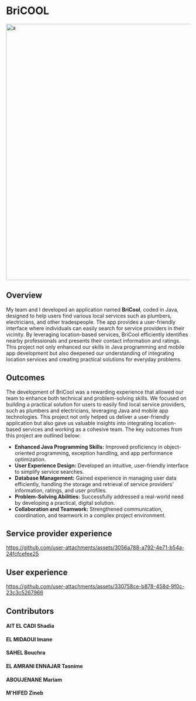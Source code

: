 # BriCOOL

<img width="700" alt="a"  src="https://github.com/user-attachments/assets/810e0ac5-e453-4dc0-9607-6911bb52f5d2">

## Overview
My team and I developed an application named **BriCool**, coded in Java, designed to help users find various local services such as plumbers, electricians, and other tradespeople. The app provides a user-friendly interface where individuals can easily search for service providers in their vicinity. By leveraging location-based services, BriCool efficiently identifies nearby professionals and presents their contact information and ratings. This project not only enhanced our skills in Java programming and mobile app development but also deepened our understanding of integrating location services and creating practical solutions for everyday problems.

## Outcomes

The development of BriCool was a rewarding experience that allowed our team to enhance both technical and problem-solving skills. We focused on building a practical solution for users to easily find local service providers, such as plumbers and electricians, leveraging Java and mobile app technologies. This project not only helped us deliver a user-friendly application but also gave us valuable insights into integrating location-based services and working as a cohesive team. The key outcomes from this project are outlined below:
- **Enhanced Java Programming Skills:** Improved proficiency in object-oriented programming, exception handling, and app performance optimization.
- **User Experience Design:** Developed an intuitive, user-friendly interface to simplify service searches.
- **Database Management:** Gained experience in managing user data efficiently, handling the storage and retrieval of service providers' information, ratings, and user profiles.
- **Problem-Solving Abilities:** Successfully addressed a real-world need by developing a practical, digital solution.
- **Collaboration and Teamwork:** Strengthened communication, coordination, and teamwork in a complex project environment.

##  Service provider experience
https://github.com/user-attachments/assets/3056a788-a792-4e71-b54a-24fcfcefee25

## User experience
https://github.com/user-attachments/assets/330758ce-b878-458d-9f0c-23c3c5267966

## Contributors
#### AIT EL CADI Shadia
#### EL MIDAOUI Imane
#### SAHEL Bouchra
#### EL AMRANI ENNAJAR Tasnime
#### ABOUJENANE Mariam
#### M'HIFED Zineb

